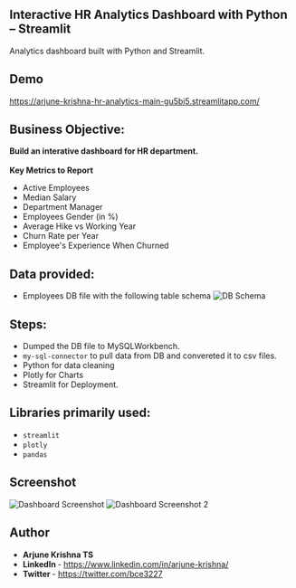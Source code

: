 ## Interactive HR Analytics Dashboard with Python – Streamlit
Analytics dashboard built with Python and Streamlit.

## Demo 
https://arjune-krishna-hr-analytics-main-gu5bi5.streamlitapp.com/

## Business Objective:
<b>Build an interative dashboard for HR department.</b> </br>
</br>
<b>Key Metrics to Report</b>
* Active Employees
* Median Salary
* Department Manager
* Employees Gender (in %)
* Average Hike vs Working Year
* Churn Rate per Year
* Employee's Experience When Churned

## Data provided:
* Employees DB file with the following table schema
![DB Schema](https://i.ibb.co/k4NpHm4/Screenshot-4.png)

## Steps:
* Dumped the DB file to MySQLWorkbench.
* `my-sql-connector` to pull data from DB and convereted it to csv files.
* Python for data cleaning 
* Plotly for Charts
* Streamlit for Deployment.

## Libraries primarily used:
* `streamlit`
* `plotly`
* `pandas`

## Screenshot
![Dashboard Screenshot](https://i.ibb.co/j6HMrSs/Screenshot-2.png)
![Dashboard Screenshot 2](https://i.ibb.co/5609P5n/Screenshot-3.png)

## Author
- <b> Arjune Krishna TS </b>
- <b> LinkedIn </b> - https://www.linkedin.com/in/arjune-krishna/
- <b> Twitter </b> - https://twitter.com/bce3227
